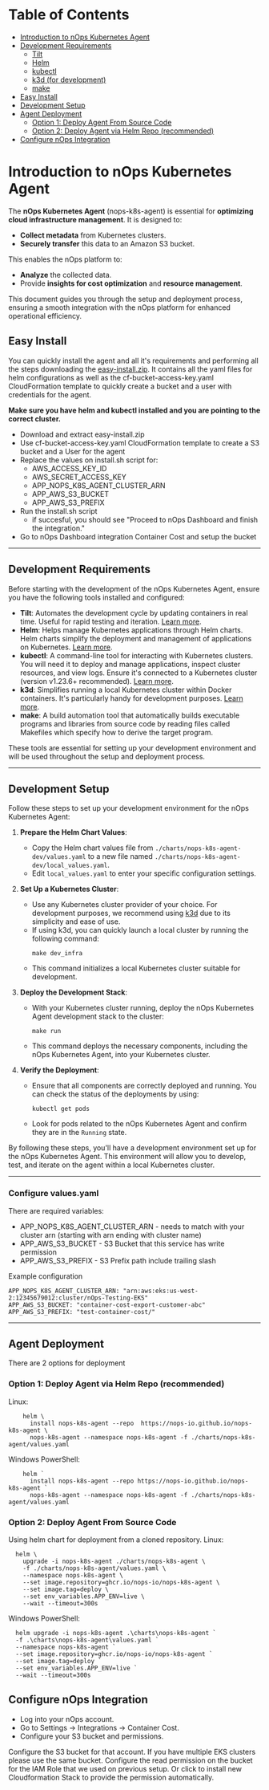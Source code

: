 # Table of Contents

- [Introduction to nOps Kubernetes Agent](#introduction-to-nops-kubernetes-agent)
- [Development Requirements](#development-requirements)
  * [Tilt](https://tilt.dev)
  * [Helm](https://helm.sh/)
  * [kubectl](https://kubernetes.io/docs/reference/kubectl/overview/)
  * [k3d (for development)](https://k3d.io/v5.1.0/)
  * [make](#make)
- [Easy Install](#easy-install)
- [Development Setup](#development-setup)
- [Agent Deployment](#agent-deployment)
  * [Option 1: Deploy Agent From Source Code](#deploy-agent-from-source-code)
  * [Option 2: Deploy Agent via Helm Repo (recommended)](#deploy-agent-via-helm-repo)
- [Configure nOps Integration](#configure-nops-integration)

# Introduction to nOps Kubernetes Agent

The **nOps Kubernetes Agent** (nops-k8s-agent) is essential for **optimizing cloud infrastructure management**. It is designed to:

* **Collect metadata** from Kubernetes clusters.
* **Securely transfer** this data to an Amazon S3 bucket.

This enables the nOps platform to:
 * **Analyze** the collected data.
 * Provide **insights for cost optimization** and **resource management**.

This document guides you through the setup and deployment process, ensuring a smooth integration with the nOps platform for enhanced operational efficiency.

## Easy Install


You can quickly install the agent and all it's requirements and performing all the steps downloading the [easy-install.zip](https://raw.githubusercontent.com/nops-io/nops-k8s-agent/master/extras/easy-install.zip).
It contains all the yaml files for helm configurations as well as the cf-bucket-access-key.yaml CloudFormation template to quickly create a bucket and a user with credentials for the agent.

**Make sure you have helm and kubectl installed and you are pointing to the correct cluster.**

- Download and extract easy-install.zip
- Use cf-bucket-access-key.yaml CloudFormation template to create a S3 bucket and a User for the agent
- Replace the values on install.sh script for:
  - AWS_ACCESS_KEY_ID
  - AWS_SECRET_ACCESS_KEY
  - APP_NOPS_K8S_AGENT_CLUSTER_ARN
  - APP_AWS_S3_BUCKET
  - APP_AWS_S3_PREFIX
- Run the install.sh script
  - if succesful, you should see "Proceed to nOps Dashboard and finish the integration."
- Go to nOps Dashboard integration Container Cost and setup the bucket 
---

## Development Requirements

Before starting with the development of the nOps Kubernetes Agent, ensure you have the following tools installed and configured:

- **Tilt**: Automates the development cycle by updating containers in real time. Useful for rapid testing and iteration. [Learn more](https://tilt.dev).
- **Helm**: Helps manage Kubernetes applications through Helm charts. Helm charts simplify the deployment and management of applications on Kubernetes. [Learn more](https://helm.sh/).
- **kubectl**: A command-line tool for interacting with Kubernetes clusters. You will need it to deploy and manage applications, inspect cluster resources, and view logs. Ensure it's connected to a Kubernetes cluster (version v1.23.6+ recommended). [Learn more](https://kubernetes.io/docs/reference/kubectl/overview/).
- **k3d**: Simplifies running a local Kubernetes cluster within Docker containers. It's particularly handy for development purposes. [Learn more](https://k3d.io/v5.1.0/).
- **make**: A build automation tool that automatically builds executable programs and libraries from source code by reading files called Makefiles which specify how to derive the target program.

These tools are essential for setting up your development environment and will be used throughout the setup and deployment process.

---

## Development Setup

Follow these steps to set up your development environment for the nOps Kubernetes Agent:

1. **Prepare the Helm Chart Values**:
   - Copy the Helm chart values file from `./charts/nops-k8s-agent-dev/values.yaml` to a new file named `./charts/nops-k8s-agent-dev/local_values.yaml`.
   - Edit `local_values.yaml` to enter your specific configuration settings.

2. **Set Up a Kubernetes Cluster**:
   - Use any Kubernetes cluster provider of your choice. For development purposes, we recommend using [k3d](https://k3d.io/) due to its simplicity and ease of use.
   - If using k3d, you can quickly launch a local cluster by running the following command:
     ```shell
     make dev_infra
     ```
   - This command initializes a local Kubernetes cluster suitable for development.

3. **Deploy the Development Stack**:
   - With your Kubernetes cluster running, deploy the nOps Kubernetes Agent development stack to the cluster:
     ```shell
     make run
     ```
   - This command deploys the necessary components, including the nOps Kubernetes Agent, into your Kubernetes cluster.

4. **Verify the Deployment**:
   - Ensure that all components are correctly deployed and running. You can check the status of the deployments by using:
     ```shell
     kubectl get pods
     ```
   - Look for pods related to the nOps Kubernetes Agent and confirm they are in the `Running` state.

By following these steps, you'll have a development environment set up for the nOps Kubernetes Agent. This environment will allow you to develop, test, and iterate on the agent within a local Kubernetes cluster.

---

### Configure values.yaml

There are required variables:

- APP_NOPS_K8S_AGENT_CLUSTER_ARN - needs to match with your cluster arn (starting with arn ending with cluster name)
- APP_AWS_S3_BUCKET - S3 Bucket that this service has write permission
- APP_AWS_S3_PREFIX - S3 Prefix path include trailing slash


Example configuration
```
APP_NOPS_K8S_AGENT_CLUSTER_ARN: "arn:aws:eks:us-west-2:12345679012:cluster/nOps-Testing-EKS"
APP_AWS_S3_BUCKET: "container-cost-export-customer-abc"
APP_AWS_S3_PREFIX: "test-container-cost/"
```

---

## Agent Deployment

There are 2 options for deployment

### Option 1: Deploy Agent via Helm Repo (recommended)

Linux:
```shell
    helm \
      install nops-k8s-agent --repo  https://nops-io.github.io/nops-k8s-agent \
      nops-k8s-agent --namespace nops-k8s-agent -f ./charts/nops-k8s-agent/values.yaml
```
Windows PowerShell:
```shell
    helm `
      install nops-k8s-agent --repo https://nops-io.github.io/nops-k8s-agent `
      nops-k8s-agent --namespace nops-k8s-agent -f ./charts/nops-k8s-agent/values.yaml

```


### Option 2: Deploy Agent From Source Code

Using helm chart for deployment from a cloned repository.
  Linux:
  ```shell
    helm \
      upgrade -i nops-k8s-agent ./charts/nops-k8s-agent \
      -f ./charts/nops-k8s-agent/values.yaml \
      --namespace nops-k8s-agent \
      --set image.repository=ghcr.io/nops-io/nops-k8s-agent \
      --set image.tag=deploy \
      --set env_variables.APP_ENV=live \
      --wait --timeout=300s
```

  Windows PowerShell:
  ```shell
    helm upgrade -i nops-k8s-agent .\charts\nops-k8s-agent `
    -f .\charts\nops-k8s-agent\values.yaml `
    --namespace nops-k8s-agent `
    --set image.repository=ghcr.io/nops-io/nops-k8s-agent `
    --set image.tag=deploy `
    --set env_variables.APP_ENV=live `
    --wait --timeout=300s
```




## Configure nOps Integration


* Log into your nOps account.
* Go to Settings -> Integrations -> Container Cost.
* Configure your S3 bucket and permissions.

Configure the S3 bucket for that account. If you have multiple EKS clusters please use the same bucket.
Configure the read permission on the bucket for the IAM Role that we used on previous setup. Or click to install new Cloudformation Stack to provide the permission automatically.

